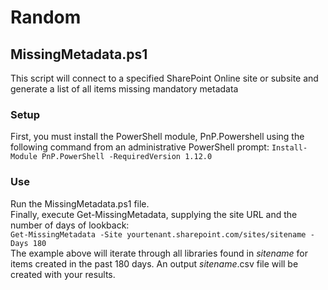 # Random
## MissingMetadata.ps1
This script will connect to a specified SharePoint Online site or subsite and generate a list of all items missing mandatory metadata  
### Setup
First, you must install the PowerShell module, PnP.Powershell using the following command from an administrative PowerShell prompt:
```Install-Module PnP.PowerShell -RequiredVersion 1.12.0```  
### Use
Run the MissingMetadata.ps1 file.  
Finally, execute Get-MissingMetadata, supplying the site URL and the number of days of lookback:  
```Get-MissingMetadata -Site yourtenant.sharepoint.com/sites/sitename -Days 180```  
The example above will iterate through all libraries found in _sitename_ for items created in the past 180 days.  An output _sitename_.csv file will be created with your results.
